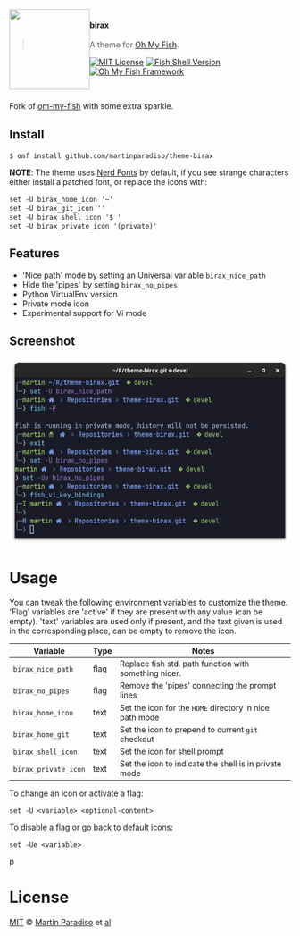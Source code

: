<img src="https://cdn.rawgit.com/oh-my-fish/oh-my-fish/e4f1c2e0219a17e2c748b824004c8d0b38055c16/docs/logo.svg" align="left" width="144px" height="144px"/>

#### birax
> A theme for [Oh My Fish][omf-link].

[![MIT License](https://img.shields.io/badge/license-MIT-007EC7.svg?style=flat-square)](/LICENSE)
[![Fish Shell Version](https://img.shields.io/badge/fish-v3.0.0-007EC7.svg?style=flat-square)](https://fishshell.com)
[![Oh My Fish Framework](https://img.shields.io/badge/Oh%20My%20Fish-Framework-007EC7.svg?style=flat-square)](https://www.github.com/oh-my-fish/oh-my-fish)

<br/>

Fork of [om-my-fish](https://github.com/oh-my-fish/theme-bira) with some extra
sparkle.

## Install

```fish
$ omf install github.com/martinparadiso/theme-birax
```

**NOTE**: The theme uses [Nerd Fonts](https://www.nerdfonts.com/) by default,
if you see strange characters either install a patched font, or replace the icons with:

```fish
set -U birax_home_icon '~'
set -U birax_git_icon ''
set -U birax_shell_icon '$ '
set -U birax_private_icon '(private)'
```

## Features

- 'Nice path' mode by setting an Universal variable `birax_nice_path`
- Hide the 'pipes' by setting `birax_no_pipes`
- Python VirtualEnv version
- Private mode icon
- Experimental support for Vi mode

## Screenshot

<p align="center">
<img src="./images/example.png">
</p>

# Usage

You can tweak the following environment variables to customize the theme.
'Flag' variables are 'active' if they are present with any value (can be
empty). 'text' variables are used only if present, and the text given is
used in the corresponding place, can be empty to remove the icon.

| Variable              | Type      | Notes                                                     |
|-----------------------|-----------|-----------------------------------------------------------|
| `birax_nice_path`     | flag      | Replace fish std. path function with something nicer.     |
| `birax_no_pipes`      | flag      | Remove the 'pipes' connecting the prompt lines            |
| `birax_home_icon`     | text      | Set the icon for the `HOME` directory in nice path mode   |
| `birax_home_git`      | text      | Set the icon to prepend to current `git` checkout         |
| `birax_shell_icon`    | text      | Set the icon for shell prompt                             |
| `birax_private_icon`  | text      | Set the icon to indicate the shell is in private mode     |


To change an icon or activate a flag:

```fish
set -U <variable> <optional-content>
```

To disable a flag or go back to default icons:

```fish
set -Ue <variable>
```
p
# License

[MIT][mit] © [Martín Paradiso][author] et [al][contributors]


[mit]:            https://opensource.org/licenses/MIT
[author]:         https://github.com/martinparadiso
[contributors]:   https://github.com/martinparadiso/theme-birax/graphs/contributors
[omf-link]:       https://www.github.com/oh-my-fish/oh-my-fish

[license-badge]:  https://img.shields.io/badge/license-MIT-007EC7.svg?style=flat-square

